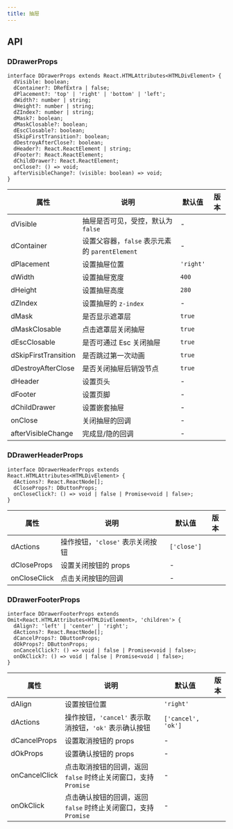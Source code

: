 ```yaml
---
title: 抽屉
---
```


## API

### DDrawerProps

```tsx
interface DDrawerProps extends React.HTMLAttributes<HTMLDivElement> {
  dVisible: boolean;
  dContainer?: DRefExtra | false;
  dPlacement?: 'top' | 'right' | 'bottom' | 'left';
  dWidth?: number | string;
  dHeight?: number | string;
  dZIndex?: number | string;
  dMask?: boolean;
  dMaskClosable?: boolean;
  dEscClosable?: boolean;
  dSkipFirstTransition?: boolean;
  dDestroyAfterClose?: boolean;
  dHeader?: React.ReactElement | string;
  dFooter?: React.ReactElement;
  dChildDrawer?: React.ReactElement;
  onClose?: () => void;
  afterVisibleChange?: (visible: boolean) => void;
}
```

<!-- prettier-ignore-start -->
| 属性 | 说明 | 默认值 | 版本 | 
| --- | --- | --- | --- | 
| dVisible | 抽屉是否可见，受控，默认为 `false` | - |  |
| dContainer | 设置父容器，`false` 表示元素的 `parentElement` | - |  |
| dPlacement | 设置抽屉位置 | `'right'` |  |
| dWidth | 设置抽屉宽度 | `400` |  |
| dHeight | 设置抽屉高度 | `280` |  |
| dZIndex | 设置抽屉的 `z-index` | - |  |
| dMask | 是否显示遮罩层 | `true` |  |
| dMaskClosable | 点击遮罩层关闭抽屉 | `true` |  |
| dEscClosable | 是否可通过 Esc 关闭抽屉 | `true` |  |
| dSkipFirstTransition | 是否跳过第一次动画 | `true` |  |
| dDestroyAfterClose | 是否关闭抽屉后销毁节点 | `true` |  |
| dHeader | 设置页头 | - |  |
| dFooter | 设置页脚 | - |  |
| dChildDrawer | 设置嵌套抽屉 | - |  |
| onClose | 关闭抽屉的回调 | - |  |
| afterVisibleChange | 完成显/隐的回调 | - |  |
<!-- prettier-ignore-end -->

### DDrawerHeaderProps

```tsx
interface DDrawerHeaderProps extends React.HTMLAttributes<HTMLDivElement> {
  dActions?: React.ReactNode[];
  dCloseProps?: DButtonProps;
  onCloseClick?: () => void | false | Promise<void | false>;
}
```

<!-- prettier-ignore-start -->
| 属性 | 说明 | 默认值 | 版本 | 
| --- | --- | --- | --- | 
| dActions | 操作按钮，`'close'` 表示关闭按钮 | `['close']` |  |
| dCloseProps | 设置关闭按钮的 props | - |  |
| onCloseClick | 点击关闭按钮的回调 | - |  |
<!-- prettier-ignore-end -->

### DDrawerFooterProps

```tsx
interface DDrawerFooterProps extends Omit<React.HTMLAttributes<HTMLDivElement>, 'children'> {
  dAlign?: 'left' | 'center' | 'right';
  dActions?: React.ReactNode[];
  dCancelProps?: DButtonProps;
  dOkProps?: DButtonProps;
  onCancelClick?: () => void | false | Promise<void | false>;
  onOkClick?: () => void | false | Promise<void | false>;
}
```

<!-- prettier-ignore-start -->
| 属性 | 说明 | 默认值 | 版本 | 
| --- | --- | --- | --- | 
| dAlign | 设置按钮位置 | `'right'` |  |
| dActions | 操作按钮，`'cancel'` 表示取消按钮，`'ok'` 表示确认按钮 | `['cancel', 'ok']` |  |
| dCancelProps | 设置取消按钮的 props | - |  |
| dOkProps | 设置确认按钮的 props | - |  |
| onCancelClick | 点击取消按钮的回调，返回 `false` 时终止关闭窗口，支持 `Promise` | - |  |
| onOkClick | 点击确认按钮的回调，返回 `false` 时终止关闭窗口，支持 `Promise` | - |  |
<!-- prettier-ignore-end -->
